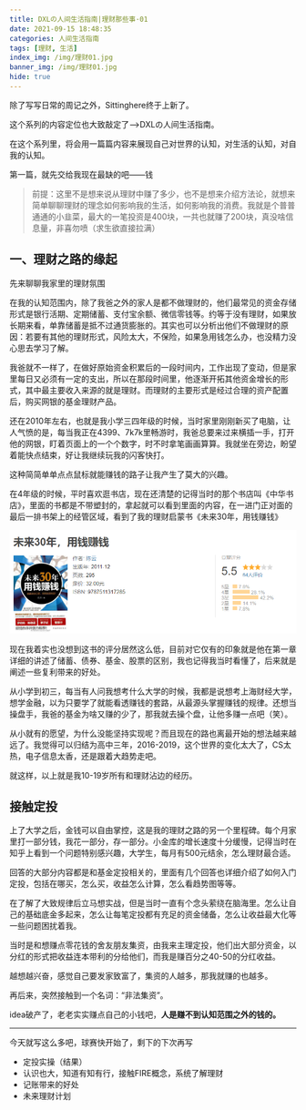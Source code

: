 ```yaml
---
title: DXLの人间生活指南|理财那些事·01
date: 2021-09-15 18:48:35
categories: 人间生活指南
tags: [理财, 生活]
index_img: /img/理财01.jpg
banner_img: /img/理财01.jpg
hide: true
---
```


除了写写日常的周记之外，Sittinghere终于上新了。

这个系列的内容定位也大致敲定了——>DXLの人间生活指南。

在这个系列里，将会用一篇篇内容来展现自己对世界的认知，对生活的认知，对自我的认知。

第一篇，就先交给我现在最缺的吧——钱

> 前提：这里不是想来说从理财中赚了多少，也不是想来介绍方法论，就想来简单聊聊理财的理念如何影响我的生活，如何影响我的消费。我就是个普普通通的小韭菜，最大的一笔投资是400块，一共也就赚了200块，真没啥信息量，非喜勿喷（求生欲直接拉满）

## 一、理财之路的缘起

先来聊聊我家里的理财氛围

在我的认知范围内，除了我爸之外的家人是都不做理财的，他们最常见的资金存储形式是银行活期、定期储蓄、支付宝余额、微信零钱等。约等于没有理财，如果放长期来看，单靠储蓄是抵不过通货膨胀的。其实也可以分析出他们不做理财的原因：若要有其他的理财形式，风险太大，不保险，如果急用钱怎么办，也没精力没心思去学习了解。

我爸就不一样了，在做好原始资金积累后的一段时间内，工作出现了变动，但是家里每日又必须有一定的支出，所以在那段时间里，他逐渐开拓其他资金增长的形式，其中最主要收入来源的就是理财。而理财的主要形式是经过合理的资产配置后，购买网银的基金理财产品。

还在2010年左右，也就是我小学三四年级的时候，当时家里刚刚新买了电脑，让人气愤的是，每当我正在4399、7k7k里畅游时，我爸总要来过来横插一手，打开他的网银，盯着页面上的一个个数字，时不时拿笔画画算算。我就坐在旁边，盼望着能快点结束，好让我继续玩我的闪客快打。

这种简简单单点点鼠标就能赚钱的路子让我产生了莫大的兴趣。

在4年级的时候，平时喜欢逛书店，现在还清楚的记得当时的那个书店叫《中华书店》，里面的书都是不带塑封的，拿起就可以看到里面的内容，在一进门正对面的最后一排书架上的经管区域，看到了我的理财启蒙书《未来30年，用钱赚钱》

![](DXLの人间生活指南-理财那些事·01/微信截图_20210925185525.png)

现在我着实也没想到这书的评分居然这么低，目前对它仅有的印象就是他在第一章详细的讲述了储蓄、债券、基金、股票的区别，我也记得我当时看懂了，后来就是阐述一些复利带来的好处。

从小学到初三，每当有人问我想考什么大学的时候，我都是说想考上海财经大学，想学金融，以为只要学了就能看透赚钱的套路，从最源头掌握赚钱的规律。还想当操盘手，我爸的基金为啥又赚的少了，那我就去操个盘，让他多赚一点吧（笑）。

从小就有的愿望，为什么没能坚持实现呢？而且现在的路也离最开始的想法越来越远了。我觉得可以归结为高中三年，2016-2019，这个世界的变化太大了，CS太热，电子信息太香，还是跟着大趋势走吧。

就这样，以上就是我10-19岁所有和理财沾边的经历。

## 接触定投

上了大学之后，金钱可以自由掌控，这是我的理财之路的另一个里程碑。每个月家里打一部分钱，我花一部分，存一部分。小金库的增长速度十分缓慢，记得当时在知乎上看到一个问题特别感兴趣，大学生，每月有500元结余，怎么理财最合适。

回答的大部分内容都是和基金定投相关的，里面有几个回答也详细介绍了如何入门定投，包括在哪买，怎么买，收益怎么计算，怎么看趋势图等等。

在了解了大致规律后立马想实战，但是当时一直有个念头萦绕在脑海里。怎么让自己的基础底金多起来，怎么让每笔定投都有充足的资金储备，怎么让收益最大化等一些问题困扰着我。

当时是和想赚点零花钱的舍友朋友集资，由我来主理定投，他们出大部分资金，以分红的形式把收益连本带利的分给他们，而我是赚百分之40-50的分红收益。

越想越兴奋，感觉自己要发家致富了，集资的人越多，那我就赚的也越多。

再后来，突然接触到一个名词：“非法集资”。

idea破产了，老老实实赚点自己的小钱吧，**人是赚不到认知范围之外的钱的。**

------

今天就写这么多吧，球赛快开始了，剩下的下次再写

- 定投实操（结果）
- 认识也大，知道有知有行，接触FIRE概念，系统了解理财
- 记账带来的好处
- 未来理财计划

